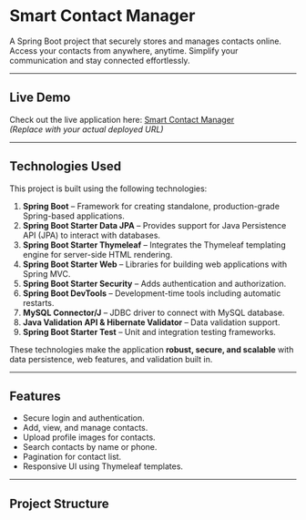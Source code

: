 # Smart Contact Manager

A Spring Boot project that securely stores and manages contacts online. Access your contacts from anywhere, anytime. Simplify your communication and stay connected effortlessly.

---

## Live Demo

Check out the live application here: [Smart Contact Manager](https://yourwebsite.com)  
*(Replace with your actual deployed URL)*

---

## Technologies Used

This project is built using the following technologies:

1. **Spring Boot** – Framework for creating standalone, production-grade Spring-based applications.
2. **Spring Boot Starter Data JPA** – Provides support for Java Persistence API (JPA) to interact with databases.
3. **Spring Boot Starter Thymeleaf** – Integrates the Thymeleaf templating engine for server-side HTML rendering.
4. **Spring Boot Starter Web** – Libraries for building web applications with Spring MVC.
5. **Spring Boot Starter Security** – Adds authentication and authorization.
6. **Spring Boot DevTools** – Development-time tools including automatic restarts.
7. **MySQL Connector/J** – JDBC driver to connect with MySQL database.
8. **Java Validation API & Hibernate Validator** – Data validation support.
9. **Spring Boot Starter Test** – Unit and integration testing frameworks.

These technologies make the application **robust, secure, and scalable** with data persistence, web features, and validation built in.

---

## Features

- Secure login and authentication.
- Add, view, and manage contacts.
- Upload profile images for contacts.
- Search contacts by name or phone.
- Pagination for contact list.
- Responsive UI using Thymeleaf templates.

---

## Project Structure

